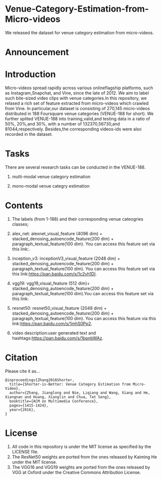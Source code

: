 # Venue-Category-Estimation-from-Micro-videos
We released the dataset for venue category estimation from micro-videos.

# Announcement


# Introduction
   Micro-videos spread rapidly across various onlineflagship platforms, such as Instagram,Snapchat, and Vine, since the late of 2012. We aim to label such bite-sized video clips with venue categories.In this repository, we relased a rich set of feature extracted from micro-videos which crawled from Vine. In particular,our dataset is consisting of 270,145 micro-videos distributed in 188 Foursquare venue categories (VENUE-188 for short). We further splited VENUE-188 into training,valid,and testing data in a ratio of 50%, 20%,and 30%, with a number of 132370,56730,and 81044,respectively. Besides,the corresponding videos-ids were also recorded in the dataset.

# Tasks
  There are several research tasks can be conducted in the VENUE-188.
  1) multi-modal venue category estimation
    
  2) mono-modal venue categry estimation
  
  
# Contents
  1) The labels (from 1-188) and their corresponding venue cateogries classes;
  
  2) alex_net: alexnet_visual_feature (4096 dim) + stacked_denosing_autoencode_feature(200 dim) + paragraph_textual_feature(100 dim). You can access this feature set via this link:.
  
  3) inception_v3: inceptionV3_visual_feature (2048 dim) + stacked_denosing_autoencode_feature(200 dim) + paragraph_textual_feature(100 dim). You can access this feature set via this link:https://pan.baidu.com/s/1c2vh1DI.
  
  4) vgg19: vgg19_visual_feature (512 dim)+ stacked_denosing_autoencode_feature(200 dim) + paragraph_textual_feature(100 dim).You can access this feature set via this link:
  
  5) resnet50: resnet50_visual_feature (2048 dim) + stacked_denosing_autoencode_feature(200 dim) + paragraph_textual_feature(100 dim). You can access this feature via this link:https://pan.baidu.com/s/1mhS0Pp2.
  
  6) video description:user generated text and hashtags:https://pan.baidu.com/s/1bpnbWAz.
  

# Citation
Please cite it as...
```
@inproceedings{Zhang2016Shorter,
  title={Shorter-is-Better: Venue Category Estimation from Micro-Video},
  author={Zhang, Jianglong and Nie, Liqiang and Wang, Xiang and He, Xiangnan and Huang, Xianglin and Chua, Tat Seng},
  booktitle={ACM on Multimedia Conference},
  pages={1415-1424},
  year={2016},
}
```
# License
   1) All code in this repository is under the MIT license as specified by the LICENSE file.
   2) The ResNet50 weights are ported from the ones released by Kaiming He under the MIT license.
   3) The VGG16 and VGG19 weights are ported from the ones released by VGG at Oxford under the Creative Commons Attribution License.
